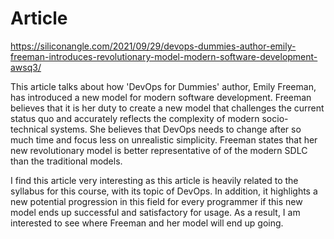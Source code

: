 # Article

https://siliconangle.com/2021/09/29/devops-dummies-author-emily-freeman-introduces-revolutionary-model-modern-software-development-awsq3/

This article talks about how 'DevOps for Dummies' author, Emily Freeman, has introduced a new model for modern software development. Freeman believes that it is her duty to create a new model that challenges the current status quo and accurately reflects the complexity of modern socio-technical systems. She believes that DevOps needs to change after so much time and focus less on unrealistic simplicity. Freeman states that her new revolutionary model is better representative of of the modern SDLC than the traditional models.

I find this article very interesting as this article is heavily related to the syllabus for this course, with its topic of DevOps. In addition, it highlights a new potential progression in this field for every programmer if this new model ends up successful and satisfactory for usage. As a result, I am interested to see where Freeman and her model will end up going.